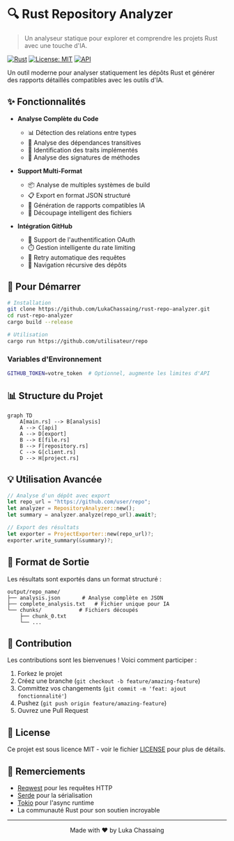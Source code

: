 # 🔍 Rust Repository Analyzer

> Un analyseur statique pour explorer et comprendre les projets Rust avec une touche d'IA.

[![Rust](https://img.shields.io/badge/rust-%23000000.svg?style=for-the-badge&logo=rust&logoColor=white)](https://www.rust-lang.org/)
[![License: MIT](https://img.shields.io/badge/License-MIT-yellow.svg?style=for-the-badge)](https://opensource.org/licenses/MIT)
[![API](https://img.shields.io/badge/GitHub_API-181717?style=for-the-badge&logo=github)](https://docs.github.com/en/rest)

Un outil moderne pour analyser statiquement les dépôts Rust et générer des rapports détaillés compatibles avec les outils d'IA.

## ✨ Fonctionnalités

- **Analyse Complète du Code**
    - 📊 Détection des relations entre types
    - 🔄 Analyse des dépendances transitives
    - 🎯 Identification des traits implémentés
    - 📝 Analyse des signatures de méthodes

- **Support Multi-Format**
    - 📦 Analyse de multiples systèmes de build
    - 📋 Export en format JSON structuré
    - 🤖 Génération de rapports compatibles IA
    - 📑 Découpage intelligent des fichiers

- **Intégration GitHub**
    - 🔐 Support de l'authentification OAuth
    - ⏱️ Gestion intelligente du rate limiting
    - 🔄 Retry automatique des requêtes
    - 📂 Navigation récursive des dépôts

## 🚀 Pour Démarrer

```bash
# Installation
git clone https://github.com/LukaChassaing/rust-repo-analyzer.git
cd rust-repo-analyzer
cargo build --release

# Utilisation
cargo run https://github.com/utilisateur/repo
```

### Variables d'Environnement

```bash
GITHUB_TOKEN=votre_token  # Optionnel, augmente les limites d'API
```

## 📊 Structure du Projet

```mermaid
graph TD
    A[main.rs] --> B[analysis]
    A --> C[api]
    A --> D[export]
    B --> E[file.rs]
    B --> F[repository.rs]
    C --> G[client.rs]
    D --> H[project.rs]
```

## 💡 Utilisation Avancée

```rust
// Analyse d'un dépôt avec export
let repo_url = "https://github.com/user/repo";
let analyzer = RepositoryAnalyzer::new();
let summary = analyzer.analyze(repo_url).await?;

// Export des résultats
let exporter = ProjectExporter::new(repo_url)?;
exporter.write_summary(&summary)?;
```

## 📝 Format de Sortie

Les résultats sont exportés dans un format structuré :

```
output/repo_name/
├── analysis.json       # Analyse complète en JSON
├── complete_analysis.txt   # Fichier unique pour IA
└── chunks/            # Fichiers découpés
    ├── chunk_0.txt
    └── ...
```

## 🤝 Contribution

Les contributions sont les bienvenues ! Voici comment participer :

1. Forkez le projet
2. Créez une branche (`git checkout -b feature/amazing-feature`)
3. Committez vos changements (`git commit -m 'feat: ajout fonctionnalité'`)
4. Pushez (`git push origin feature/amazing-feature`)
5. Ouvrez une Pull Request

## 📄 License

Ce projet est sous licence MIT - voir le fichier [LICENSE](LICENSE) pour plus de détails.

## 🙏 Remerciements

- [Reqwest](https://github.com/seanmonstar/reqwest) pour les requêtes HTTP
- [Serde](https://github.com/serde-rs/serde) pour la sérialisation
- [Tokio](https://github.com/tokio-rs/tokio) pour l'async runtime
- La communauté Rust pour son soutien incroyable

---

<div align="center">
Made with ❤️ by Luka Chassaing
</div>